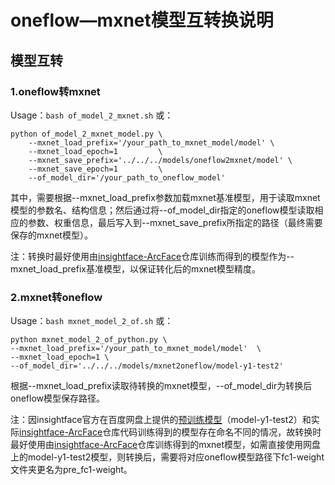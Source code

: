 # oneflow—mxnet模型互转换说明

## 模型互转

### 1.oneflow转mxnet

Usage：`bash of_model_2_mxnet.sh` 或：

```shell
python of_model_2_mxnet_model.py \
    --mxnet_load_prefix='/your_path_to_mxnet_model/model' \
    --mxnet_load_epoch=1         \
    --mxnet_save_prefix='../../../models/oneflow2mxnet/model' \
    --mxnet_save_epoch=1         \
    --of_model_dir='/your_path_to_oneflow_model'
```

其中，需要根据--mxnet_load_prefix参数加载mxnet基准模型，用于读取mxnet模型的参数名、结构信息；然后通过将--of_model_dir指定的oneflow模型读取相应的参数、权重信息，最后写入到--mxnet_save_prefix所指定的路径（最终需要保存的mxnet模型）。

注：转换时最好使用由[insightface-ArcFace](https://github.com/deepinsight/insightface/tree/master/recognition/ArcFace)仓库训练而得到的模型作为--mxnet_load_prefix基准模型，以保证转化后的mxnet模型精度。



### 2.mxnet转oneflow

Usage：`bash mxnet_model_2_of.sh` 或：

```shell
python mxnet_model_2_of_python.py \
--mxnet_load_prefix='/your_path_to_mxnet_model/model'  \
--mxnet_load_epoch=1 \
--of_model_dir='../../../models/mxnet2oneflow/model-y1-test2'
```

根据--mxnet_load_prefix读取待转换的mxnet模型，--of_model_dir为转换后oneflow模型保存路径。

注：因insightface官方在百度网盘上提供的[预训练模型](https://github.com/deepinsight/insightface/wiki/Model-Zoo)（model-y1-test2）和实际[insightface-ArcFace](https://github.com/deepinsight/insightface/tree/master/recognition/ArcFace)仓库代码训练得到的模型存在命名不同的情况，故转换时最好使用由[insightface-ArcFace](https://github.com/deepinsight/insightface/tree/master/recognition/ArcFace)仓库训练得到的mxnet模型，如需直接使用网盘上的model-y1-test2模型，则转换后，需要将对应oneflow模型路径下fc1-weight文件夹更名为pre_fc1-weight。